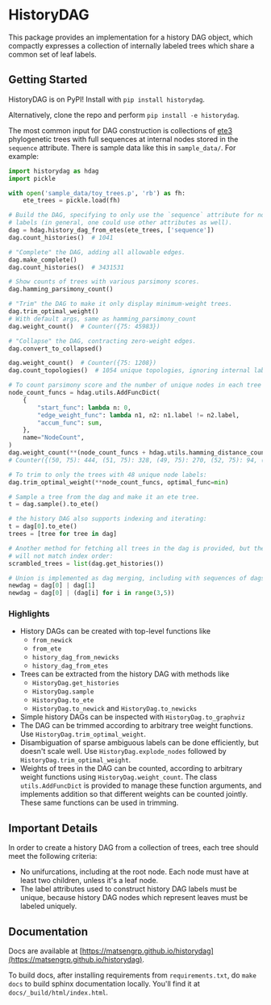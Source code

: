 # HistoryDAG

This package provides an implementation for a history DAG object, which
compactly expresses a collection of internally labeled trees which share
a common set of leaf labels.

## Getting Started

HistoryDAG is on PyPI! Install with `pip install historydag`.

Alternatively, clone the repo and perform `pip install -e historydag`.

The most common input for DAG construction is collections of
[ete3](http://etetoolkit.org/) phylogenetic trees with full sequences at
internal nodes stored in the `sequence` attribute. There is sample data like
this in `sample_data/`. For example:

```python
import historydag as hdag
import pickle

with open('sample_data/toy_trees.p', 'rb') as fh:
    ete_trees = pickle.load(fh)

# Build the DAG, specifying to only use the `sequence` attribute for node
# labels (in general, one could use other attributes as well).
dag = hdag.history_dag_from_etes(ete_trees, ['sequence'])
dag.count_histories()  # 1041

# "Complete" the DAG, adding all allowable edges.
dag.make_complete()
dag.count_histories()  # 3431531

# Show counts of trees with various parsimony scores.
dag.hamming_parsimony_count()

# "Trim" the DAG to make it only display minimum-weight trees.
dag.trim_optimal_weight()
# With default args, same as hamming_parsimony_count
dag.weight_count()  # Counter({75: 45983})

# "Collapse" the DAG, contracting zero-weight edges.
dag.convert_to_collapsed()

dag.weight_count()  # Counter({75: 1208})
dag.count_topologies()  # 1054 unique topologies, ignoring internal labels

# To count parsimony score and the number of unique nodes in each tree jointly:
node_count_funcs = hdag.utils.AddFuncDict(
    {
        "start_func": lambda n: 0,
        "edge_weight_func": lambda n1, n2: n1.label != n2.label,
        "accum_func": sum,
    },
    name="NodeCount",
)
dag.weight_count(**(node_count_funcs + hdag.utils.hamming_distance_countfuncs))
# Counter({(50, 75): 444, (51, 75): 328, (49, 75): 270, (52, 75): 94, (48, 75): 68, (53, 75): 4})

# To trim to only the trees with 48 unique node labels:
dag.trim_optimal_weight(**node_count_funcs, optimal_func=min)

# Sample a tree from the dag and make it an ete tree.
t = dag.sample().to_ete()

# the history DAG also supports indexing and iterating:
t = dag[0].to_ete()
trees = [tree for tree in dag]

# Another method for fetching all trees in the dag is provided, but the order
# will not match index order:
scrambled_trees = list(dag.get_histories())

# Union is implemented as dag merging, including with sequences of dags.
newdag = dag[0] | dag[1]
newdag = dag[0] | (dag[i] for i in range(3,5))
```

### Highlights
* History DAGs can be created with top-level functions like
    * `from_newick`
    * `from_ete`
    * `history_dag_from_newicks`
    * `history_dag_from_etes`
* Trees can be extracted from the history DAG with methods like
    * `HistoryDag.get_histories`
    * `HistoryDag.sample`
    * `HistoryDag.to_ete`
    * `HistoryDag.to_newick` and `HistoryDag.to_newicks`
* Simple history DAGs can be inspected with `HistoryDag.to_graphviz`
* The DAG can be trimmed according to arbitrary tree weight functions. Use
    `HistoryDag.trim_optimal_weight`.
* Disambiguation of sparse ambiguous labels can be done efficiently, but
    doesn't scale well. Use `HistoryDag.explode_nodes` followed by
    `HistoryDag.trim_optimal_weight`.
* Weights of trees in the DAG can be counted, according to arbitrary weight functions
    using `HistoryDag.weight_count`. The class `utils.AddFuncDict` is provided
    to manage these function arguments, and implements addition so that
    different weights can be counted jointly. These same functions can be used
    in trimming.

## Important Details

In order to create a history DAG from a collection of trees, each tree should
meet the following criteria:

* No unifurcations, including at the root node. Each node must have at least
    two children, unless it's a leaf node.
* The label attributes used to construct history DAG labels must be unique,
    because history DAG nodes which represent leaves must be labeled uniquely.


## Documentation

Docs are available at [https://matsengrp.github.io/historydag](https://matsengrp.github.io/historydag).

To build docs, after installing requirements from `requirements.txt`, do `make docs` to build
sphinx documentation locally. You'll find it at `docs/_build/html/index.html`.
